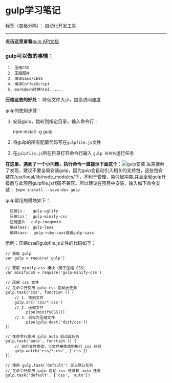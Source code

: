 ﻿# gulp学习笔记

标签（空格分隔）： 自动化开发工具

---
**点击这里查看**[gulp API文档][1]
<h3>gulp可以做的事情：</h3>

     1. 压缩CSS
     2. 压缩图片
     3. 编译Sass/LESS
     4. 编译CoffeeScript
     5. markdown转换html.....

**压缩这些的好处：**
降低文件大小，提高访问速度

gulp的使用步骤：
1. 安装gulp，跳转到指定目录，输入命令行：

      npm install -g gulp 
2. 将gulp的所有配置代码写在`gulpfile.js`文件
3. 在`gulpfile.js`所在目录打开命令行输入 `gulp 任务名`运行任务

**在这里，遇到了一个小问题，执行命令一直提示下面这个**：![gulp安装][2]
后来搜索了发现，建议不要全局安装gulp，因为gulp会自动引入相关的支持包，这些包安装在/usr/local/lib/node_modules/下，不利于管理，易引起冲突,并且全局gulp升级后与此项目gulpfile.js代码不兼容。所以建议在项目中安装，输入如下命令安装：
`$npm install --save-dev gulp`

gulp常用的模块如下：

      压缩js：   gulp-uglify
      压缩css：  gulp-minify-css
      压缩图片： gulp-imagemin
      编译less： gulp-less
      编译sass:  gulp-ruby-sass或者gulp-sass

示例：压缩css的gulpfile.js文件的代码如下：
```
// 获取 gulp
var gulp = require('gulp')

// 获取 minify-css 模块（用于压缩 CSS）
var minifyCSS = require('gulp-minify-css')

// 压缩 css 文件
// 在命令行使用 gulp css 启动此任务
gulp.task('css', function () {
    // 1. 找到文件
    gulp.src('css/*.css')
    // 2. 压缩文件
        .pipe(minifyCSS())
    // 3. 另存为压缩文件
        .pipe(gulp.dest('dist/css'))
})

// 在命令行使用 gulp auto 启动此任务
gulp.task('auto', function () {
    // 监听文件修改，当文件被修改则执行 css 任务
    gulp.watch('css/*.css', ['css'])
});

// 使用 gulp.task('default') 定义默认任务
// 在命令行使用 gulp 启动 css 任务和 auto 任务
gulp.task('default', ['css', 'auto'])
```
  [1]: http://www.gulpjs.com.cn/docs/api/
  [2]: http://7xq2ky.com1.z0.glb.clouddn.com/gulp1.png
  